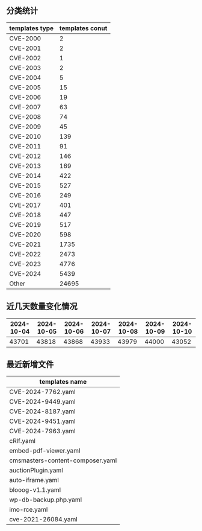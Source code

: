## 分类统计
| templates type | templates conut | 
| --- | --- |
| CVE-2000 | 2 |
| CVE-2001 | 2 |
| CVE-2002 | 1 |
| CVE-2003 | 2 |
| CVE-2004 | 5 |
| CVE-2005 | 15 |
| CVE-2006 | 19 |
| CVE-2007 | 63 |
| CVE-2008 | 74 |
| CVE-2009 | 45 |
| CVE-2010 | 139 |
| CVE-2011 | 91 |
| CVE-2012 | 146 |
| CVE-2013 | 169 |
| CVE-2014 | 422 |
| CVE-2015 | 527 |
| CVE-2016 | 249 |
| CVE-2017 | 401 |
| CVE-2018 | 447 |
| CVE-2019 | 517 |
| CVE-2020 | 598 |
| CVE-2021 | 1735 |
| CVE-2022 | 2473 |
| CVE-2023 | 4776 |
| CVE-2024 | 5439 |
| Other | 24695 |
## 近几天数量变化情况
|2024-10-04 | 2024-10-05 | 2024-10-06 | 2024-10-07 | 2024-10-08 | 2024-10-09 | 2024-10-10|
|--- | ------ | ------ | ------ | ------ | ------ | ---|
|43701 | 43818 | 43868 | 43933 | 43979 | 44000 | 43052|
## 最近新增文件
| templates name | 
| --- |
| CVE-2024-7762.yaml |
| CVE-2024-9449.yaml |
| CVE-2024-8187.yaml |
| CVE-2024-9451.yaml |
| CVE-2024-7963.yaml |
| cRlf.yaml |
| embed-pdf-viewer.yaml |
| cmsmasters-content-composer.yaml |
| auctionPlugin.yaml |
| auto-iframe.yaml |
| blooog-v1.1.yaml |
| wp-db-backup.php.yaml |
| imo-rce.yaml |
| cve-2021-26084.yaml |
